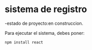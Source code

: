 <h1>sistema de registro</h1>
-estado de proyecto:en construccion.

Para ejecutar el sistema, debes poner:

````npm install react````
